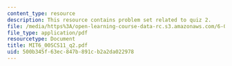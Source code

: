 ```yaml
---
content_type: resource
description: This resource contains problem set related to quiz 2.
file: /media/https%3A/open-learning-course-data-rc.s3.amazonaws.com/6-00sc-introduction-to-computer-science-and-programming-spring-2011/500b345f63ec847b891cb2a2da022978_MIT6_00SCS11_q2.pdf
file_type: application/pdf
resourcetype: Document
title: MIT6_00SCS11_q2.pdf
uid: 500b345f-63ec-847b-891c-b2a2da022978
---
```

